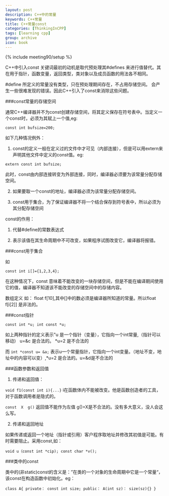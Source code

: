 ```yaml
---
layout: post
description: C++中的常量
keywords: C++常量
title: C++常量const
categories: [ThinkingInCPP]
tags: [learning cpp]
group: archive
icon: book
---
```


{% include meeting90/setup %}


C++中引入const 关键词最初的动机是取代预处理其\#defines 来进行值替代。其在用于指针，函数变量，返回类型，类对象以及成员函数的用法各不相同。

\#define 所定义的常量没有类型，只在预处理期间存在，不占用存储空间。 会产生一些很难发现的错误。因此C++引入了const来消除这些问题。

<!-- more -->

###const常量的存储空间


通常C++编译器并不为const创建存储空间，将其定义保存在符号表中。当定义一个const时，必须为其赋上一个值,eg:

``
    const int bufsize=200;
``

如下几种情况例外：

1. const的定义一般在定义过的文件中才可见（内部连接），但是可以用extern来声明其他文件中定义的const值。eg:

``
    extern const int bufsize;
``


此时，const由内部连接转变为外部连接，同时，编译器必须要为该常量分配存储空间。

2. 如果要取一个const的地址，编译器必须为该常量分配存储空间。

3. const用于集合，为了保证编译器不将一个结合保存到符号表中，所以必须为其分配存储空间


const的作用：

1. 代替#define的常数表达式

2. 表示该值在其生命周期中不可改变，如果程序试图改变它，编译器将报错。


###const用于集合


如 

``
    const int i[]={1,2,3,4};
``

在这种情况下，const 意味着不能改变的一块存储空间，但是不能在编译期间使用它的值，编译器不知道该不能改变的存储空间中的存储内容。

数组定义 如： float f[10],其中[]中的数必须是编译器所知道的常量。所以float f[i[2]] 是非法的。

###const指针


``
    const int *u;
    int const *u;
``

 如上两种指针的定义表示"u 是一个指针（变量），它指向一个int常量,（指针可以移动） u=&c 是合法的。 *u=2 是不合法的

而 ``int *const u= &a;`` 表示u一个常量指针，它指向一个int变量。（地址不变，地址中的内容可以变）,*u=2 是合法的。u=&d是不合法的


###函数参数和返回值


1. 传递和返回值：

``void f1(const int i){...}`` i在函数体内不能被改变。他是函数创造者的工具，对于函数调用者是隐式的。

``const  X  g()`` 返回值不能作为左值  g()=X是不合法的。没有多大意义，没人会这么写。

2. 传递和返回地址

如果传递或返回一个地址（指针或引用）客户程序取地址并修改其初值是可能。有时需要阻止。采用const,如：


``
    void u（const int *cip);
    const char *v();
``

###类中的const


类中的(非static)const的含义是：”在类的一个对象的生命周期中它是一个常量“，该const在构造函数中初始化。eg：


``
    class A{
    private：
      const int size;
    public：
    	A(int sz)： size(sz){}
    }
``